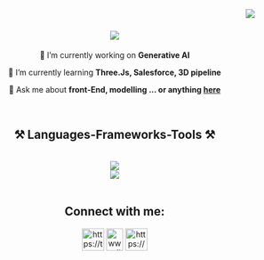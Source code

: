 <img align="right" src="https://visitor-badge.laobi.icu/badge?page_id=nikunjgupta609.nikunjgupta609" />

<h1 align="center">
    <img src="https://readme-typing-svg.herokuapp.com/?font=Righteous&size=35&center=true&vCenter=true&width=500&height=70&duration=4000&lines=Hi+There!+👋;+I'm+Nikunj+Gupta!;" />
</h1>

<div align="center">
 
 🔭 I’m currently working on **Generative AI**
 
 🌱 I’m currently learning **Three.Js, Salesforce, 3D pipeline**

💬 Ask me about **front-End, modelling ... or anything [here](https://github.com/nikunjgupta609/nikunjgupta609/issues)**

 </div>
<br/>
<h2 align="center">⚒️ Languages-Frameworks-Tools ⚒️</h2>
<br/>
<div align="center">
    <img src="https://skillicons.dev/icons?i=react,bootstrap,html,css,github,blender,tailwind,java" /><br>
    <img src="https://skillicons.dev/icons?i=nodejs,python,javascript,typescript,mongodb,pytorch,tensorflow,nextjs,mysql" /><br>
</div>

<br/>

<h2 align="center">Connect with me:</h2>
<p align="center">
<a href="https://twitter.com/nikunjgupta609" target="blank"><img align="center" src="https://raw.githubusercontent.com/rahuldkjain/github-profile-readme-generator/master/src/images/icons/Social/twitter.svg" alt="https://twitter.com/nikunjgupta609" height="40" width="40" /></a>
<a href="https://linkedin.com/in/nikunjgupta609" target="blank"><img align="center" src="https://raw.githubusercontent.com/rahuldkjain/github-profile-readme-generator/master/src/images/icons/Social/linked-in-alt.svg" alt="www.linkedin.com/in/nikunjgupta609" height="40" width="30" /></a>
<!-- <a href="https://www.leetcode.com/https://leetcode.com/nikunjgupta609/" target="blank"><img align="center" src="https://raw.githubusercontent.com/rahuldkjain/github-profile-readme-generator/master/src/images/icons/Social/leet-code.svg" alt="https://leetcode.com/nikunjgupta609/" height="30" width="40" /></a> -->
<a href="https://discord.gg/4fxr8dR3ED" target="blank"><img align="center" src="https://raw.githubusercontent.com/rahuldkjain/github-profile-readme-generator/master/src/images/icons/Social/discord.svg" alt="https://discord.gg/4fxr8dR3ED" height="40" width="40"/></a>
</p>

